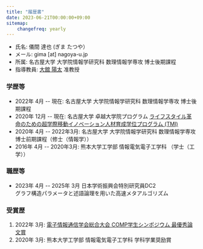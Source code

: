 ```yaml
---
title: "履歴書"
date: 2023-06-21T00:00:00+09:00
sitemap:
    changefreq: yearly
---
```

- 氏名: 儀間 達也 (ぎま たつや）
- メール: gima [at] nagoya-u.jp
- 所属: 名古屋大学 大学院情報学研究科 数理情報学専攻 博士後期課程 
- 指導教員: [大舘 陽太](https://www.math.mi.i.nagoya-u.ac.jp/~otachi) 准教授

### 学歴等
- 2022年 4月 -- 現在: 名古屋大学 大学院情報学研究科 数理情報学専攻 博士後期課程
- 2020年 12月 -- 現在: 名古屋大学 卓越大学院プログラム [ライフスタイル革命のための超学際移動イノベーション人材育成学位プログラム (TMI)](https://www.tmi.mirai.nagoya-u.ac.jp)
- 2020年 4月 -- 2022年3月: 名古屋大学 大学院情報学研究科 数理情報学専攻 博士前期課程（修士（情報学））
- 2016年 4月 -- 2020年3月: 熊本大学工学部 情報電気電子工学科 （学士（工学））

### 職歴等
- 2023年 4月 -- 2025年 3月 日本学術振興会特別研究員DC2 <br> グラフ構造パラメータと述語論理を用いた高速メタアルゴリズム

### 受賞歴
1. 2022年 3月: [電子情報通信学会総合大会 COMP学生シンポジウム 最優秀論文賞](https://www.ieice.org/~comp/student-sympo/2022.html)
2. 2020年 3月: 熊本大学工学部 情報電気電子工学科 学科学業奨励賞